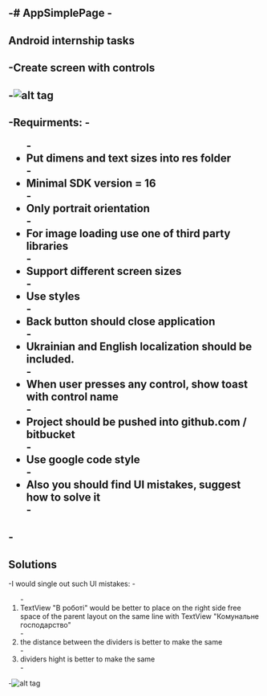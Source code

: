 -# AppSimplePage
 -<h2>Android internship tasks</h2>
 -
 -Create screen with controls
 -
 -![alt tag](http://i.imgur.com/O4eJV1A.png)
 -
 -Requirments: 
 -<ul>
 -<li>Put dimens and text sizes into res folder</li>
 -<li>Minimal SDK version = 16</li>
 -<li>Only portrait orientation</li>
 -<li>For image loading use one of third party libraries </li>
 -<li>Support different screen sizes</li>
 -<li>Use styles </li>
 -<li>Back button should close application</li>
 -<li>Ukrainian and English localization should be included.</li>
 -<li>When user presses any control, show toast with control name</li>
 -<li>Project should be pushed into github.com / bitbucket</li>
 -<li>Use google code style</li>
 -<li>Also you should find UI mistakes, suggest how to solve it</li>
 -</ul>
 -
 -<h2>Solutions</h2>
 -
 -I would single out such UI mistakes:
 -<ol>
 -<li>TextView "В роботі" would be better to place on the right side free space of the parent layout on the same line with TextView "Комунальне господарство"</li>
 -<li>the distance between the dividers is better to make the same</li>
 -<li>dividers hight is better to make the same</li>
 -</ol>
 -![alt tag](http://i.imgur.com/azz1hDK.png)
